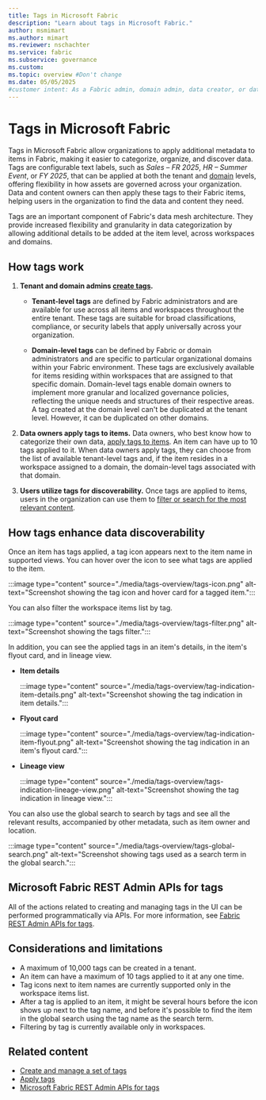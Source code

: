 ```yaml
---
title: Tags in Microsoft Fabric
description: "Learn about tags in Microsoft Fabric."
author: msmimart
ms.author: mimart
ms.reviewer: nschachter
ms.service: fabric
ms.subservice: governance
ms.custom:
ms.topic: overview #Don't change
ms.date: 05/05/2025
#customer intent: As a Fabric admin, domain admin, data creator, or data consumer, I want to learn about tags in Microsoft Fabric.
---
```


# Tags in Microsoft Fabric

Tags in Microsoft Fabric allow organizations to apply additional metadata to items in Fabric, making it easier to categorize, organize, and discover data. Tags are configurable text labels, such as *Sales – FR 2025*, *HR – Summer Event*, or *FY 2025*, that can be applied at both the tenant and [domain](./domains.md) levels, offering flexibility in how assets are governed across your organization. Data and content owners can then apply these tags to their Fabric items, helping users in the organization to find the data and content they need.

Tags are an important component of Fabric's data mesh architecture. They provide increased flexibility and granularity in data categorization by allowing additional details to be added at the item level, across workspaces and domains.

## How tags work

1. **Tenant and domain admins [create tags](./tags-define.md).**

   * **Tenant-level tags** are defined by Fabric administrators and are available for use across all items and workspaces throughout the entire tenant. These tags are suitable for broad classifications, compliance, or security labels that apply universally across your organization.

   * **Domain-level tags** can be defined by Fabric or domain administrators and are specific to particular organizational domains within your Fabric environment. These tags are exclusively available for items residing within workspaces that are assigned to that specific domain. Domain-level tags enable domain owners to implement more granular and localized governance policies, reflecting the unique needs and structures of their respective areas. A tag created at the domain level can't be duplicated at the tenant level. However, it can be duplicated on other domains.

1.  **Data owners apply tags to items.** Data owners, who best know how to categorize their own data, [apply tags to items](./tags-apply.md). An item can have up to 10 tags applied to it. When data owners apply tags, they can choose from the list of available tenant-level tags and, if the item resides in a workspace assigned to a domain, the domain-level tags associated with that domain.

1.  **Users utilize tags for discoverability.** Once tags are applied to items, users in the organization can use them to [filter or search for the most relevant content](#how-tags-enhance-data-discoverability).

## How tags enhance data discoverability

Once an item has tags applied, a tag icon appears next to the item name in supported views. You can hover over the icon to see what tags are applied to the item.

:::image type="content" source="./media/tags-overview/tags-icon.png" alt-text="Screenshot showing the tag icon and hover card for a tagged item.":::

You can also filter the workspace items list by tag.

:::image type="content" source="./media/tags-overview/tags-filter.png" alt-text="Screenshot showing the tags filter.":::

In addition, you can see the applied tags in an item's details, in the item's flyout card, and in lineage view.

* **Item details**

    :::image type="content" source="./media/tags-overview/tag-indication-item-details.png" alt-text="Screenshot showing the tag indication in item details.":::

* **Flyout card**

    :::image type="content" source="./media/tags-overview/tag-indication-item-flyout.png" alt-text="Screenshot showing the tag indication in an item's flyout card.":::

* **Lineage view**

    :::image type="content" source="./media/tags-overview/tags-indication-lineage-view.png" alt-text="Screenshot showing the tag indication in lineage view.":::

You can also use the global search to search by tags and see all the relevant results, accompanied by other metadata, such as item owner and location.

:::image type="content" source="./media/tags-overview/tags-global-search.png" alt-text="Screenshot showing tags used as a search term in the global search.":::

## Microsoft Fabric REST Admin APIs for tags

All of the actions related to creating and managing tags in the UI can be performed programmatically via APIs. For more information, see [Fabric REST Admin APIs for tags](/rest/api/fabric/admin/tags).

## Considerations and limitations

* A maximum of 10,000 tags can be created in a tenant.
* An item can have a maximum of 10 tags applied to it at any one time.
* Tag icons next to item names are currently supported only in the workspace items list.
* After a tag is applied to an item, it might be several hours before the icon shows up next to the tag name, and before it's possible to find the item in the global search using the tag name as the search term.
* Filtering by tag is currently available only in workspaces.

## Related content

- [Create and manage a set of tags](tags-define.md)
- [Apply tags](tags-apply.md)
- [Microsoft Fabric REST Admin APIs for tags](/rest/api/fabric/admin/tags)
